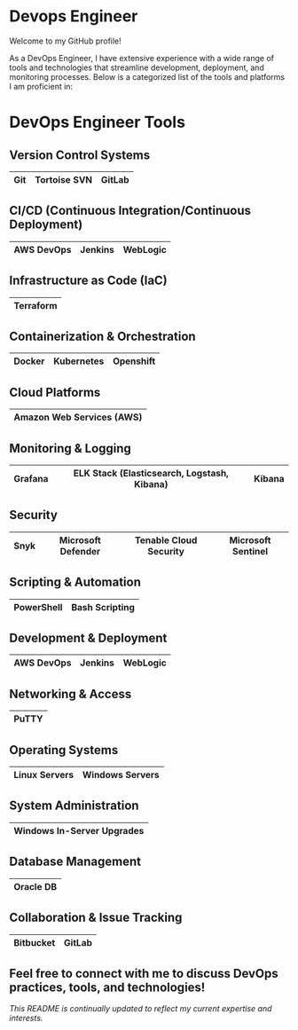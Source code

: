 # Devops Engineer
Welcome to my GitHub profile! 

As a  DevOps Engineer, I have extensive experience with a wide range of tools and technologies that streamline development, deployment, and monitoring processes. Below is a categorized list of the tools and platforms I am proficient in:

#  DevOps Engineer Tools

## Version Control Systems
| Git | Tortoise SVN | GitLab |
| --- | ------------ | ------ |

## CI/CD (Continuous Integration/Continuous Deployment)
| AWS DevOps | Jenkins    | WebLogic       |
| ------------ | -------- | -------------- | 

## Infrastructure as Code (IaC)
| Terraform |
| --------- |

## Containerization & Orchestration
| Docker | Kubernetes | Openshift |
| ------ | ---------- | ----------- |

## Cloud Platforms
| Amazon Web Services (AWS) |  
| --------------------------|

## Monitoring & Logging
 | Grafana | ELK Stack (Elasticsearch, Logstash, Kibana) | Kibana |
 | ------- | ------------------------------------------ | ------ |

## Security
| Snyk | Microsoft Defender | Tenable Cloud Security | Microsoft Sentinel |
| ---- | ------------------ | ---------------------- | ------------------ |

## Scripting & Automation
| PowerShell | Bash Scripting |
| ---------- | -------------- |

## Development & Deployment
| AWS DevOps | Jenkins | WebLogic |
| ------------ | -------- | -------------- |

## Networking & Access
| PuTTY |
| ----- |

## Operating Systems
| Linux Servers | Windows Servers |
| ------------- | --------------- |

## System Administration
| Windows In-Server Upgrades |
| ------------------------- |

## Database Management
| Oracle DB |
| --------- |

## Collaboration & Issue Tracking
| Bitbucket | GitLab |
| --------- | ------ |


Feel free to connect with me to discuss DevOps practices, tools, and technologies!
---

*This README is continually updated to reflect my current expertise and interests.*
